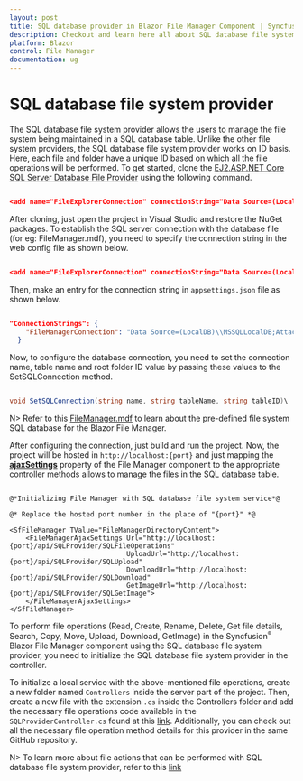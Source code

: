 ```yaml
---
layout: post
title: SQL database provider in Blazor File Manager Component | Syncfusion
description: Checkout and learn here all about SQL database file system provider in Syncfusion Blazor File Manager component and more.
platform: Blazor
control: File Manager
documentation: ug
---
```


# SQL database file system provider

The SQL database file system provider allows the users to manage the file system being maintained in a SQL database table. Unlike the other file system providers, the SQL database file system provider works on ID basis. Here, each file and folder have a unique ID based on which all the file operations will be performed. To get started, clone the [EJ2.ASP.NET Core SQL Server Database File Provider](https://github.com/SyncfusionExamples/ej2-sql-server-database-aspcore-file-provider) using the following command.

```json

<add name="FileExplorerConnection" connectionString="Data Source=(LocalDB)\v11.0;AttachDbFilename=|DataDirectory|\FileManager.mdf;Integrated Security=True;Trusted_Connection=true" />

```

After cloning, just open the project in Visual Studio and restore the NuGet packages. To establish the SQL server connection with the database file (for eg: FileManager.mdf), you need to specify the connection string in the web config file as shown below.

```json

<add name="FileExplorerConnection" connectionString="Data Source=(LocalDB)\v11.0;AttachDbFilename=|DataDirectory|\FileManager.mdf;Integrated Security=True;Trusted_Connection=true" />

```

Then, make an entry for the connection string in `appsettings.json` file as shown below.

```json

"ConnectionStrings": {
    "FileManagerConnection": "Data Source=(LocalDB)\\MSSQLLocalDB;AttachDbFilename=|DataDirectory|\\App_Data\\FileManager.mdf;Integrated Security=True;Connect Timeout=30"
  }

```

Now, to configure the database connection, you need to set the connection name, table name and root folder ID value by passing these values to the SetSQLConnection method.

```csharp

void SetSQLConnection(string name, string tableName, string tableID)\

```

N> Refer to this [FileManager.mdf](https://github.com/SyncfusionExamples/ej2-sql-server-database-aspcore-file-provider/blob/master/App_Data/FileManager.mdf) to learn about the pre-defined file system SQL database for the Blazor File Manager.

After configuring the connection, just build and run the project. Now, the project will be hosted in `http://localhost:{port}` and just mapping the [**ajaxSettings**](https://help.syncfusion.com/cr/blazor/Syncfusion.Blazor.FileManager.FileManagerAjaxSettings.html) property of the File Manager component to the appropriate controller methods allows to manage the files in the SQL database table.

```cshtml

@*Initializing File Manager with SQL database file system service*@

@* Replace the hosted port number in the place of "{port}" *@

<SfFileManager TValue="FileManagerDirectoryContent">
    <FileManagerAjaxSettings Url="http://localhost:{port}/api/SQLProvider/SQLFileOperations"
                             UploadUrl="http://localhost:{port}/api/SQLProvider/SQLUpload"
                             DownloadUrl="http://localhost:{port}/api/SQLProvider/SQLDownload"
                             GetImageUrl="http://localhost:{port}/api/SQLProvider/SQLGetImage">
    </FileManagerAjaxSettings>
</SfFileManager>

```

To perform file operations (Read, Create, Rename, Delete, Get file details, Search, Copy, Move, Upload, Download, GetImage) in the Syncfusion<sup style="font-size:70%">&reg;</sup> Blazor File Manager component using the SQL database file system provider, you need to initialize the SQL database file system provider in the controller.

To initialize a local service with the above-mentioned file operations, create a new folder named `Controllers` inside the server part of the project. Then, create a new file with the extension `.cs` inside the Controllers folder and add the necessary file operations code available in the `SQLProviderController.cs` found at this [link](https://github.com/SyncfusionExamples/sql-server-database-aspcore-file-provider/blob/master/Controllers/SQLProviderController.cs). Additionally, you can check out all the necessary file operation method details for this provider in the same GitHub repository.

N> To learn more about file actions that can be performed with SQL database file system provider, refer to this [link](https://github.com/SyncfusionExamples/ej2-sql-server-database-aspcore-file-provider#key-features)